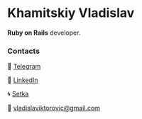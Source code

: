 # Khamitskiy Vladislav
**Ruby on Rails** developer.

### Contacts
:iphone: [Telegram](https://t.me/vladislav_khamitskiy)

:busts_in_silhouette: [LinkedIn](http://www.linkedin.com/in/vladislav-khamitskiy)

:cyclone:	[Setka](https://setka.ru/accounts/51389) 

:email: vladislaviktorovic@gmail.com
